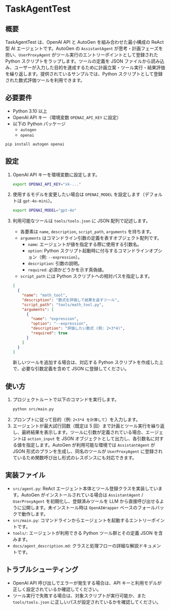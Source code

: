 # TaskAgentTest

## 概要
TaskAgentTest は、OpenAI API と AutoGen を組み合わせた最小構成の ReAct 型 AI エージェントです。AutoGen の `AssistantAgent` が思考・計画フェーズを担い、`UserProxyAgent` がツール実行のエントリーポイントとして登録された Python スクリプトをラップします。ツールの定義を JSON ファイルから読み込み、ユーザーが入力した目的を達成するために計画立案・ツール実行・結果評価を繰り返します。提供されているサンプルでは、Python スクリプトとして登録された数式評価ツールを利用できます。

## 必要要件
- Python 3.10 以上
- OpenAI API キー（環境変数 `OPENAI_API_KEY` に設定）
- 以下の Python パッケージ
  - `autogen`
  - `openai`

```bash
pip install autogen openai
```

## 設定
1. OpenAI API キーを環境変数に設定します。
   ```bash
   export OPENAI_API_KEY="sk-..."
   ```
2. 使用するモデルを変更したい場合は `OPENAI_MODEL` を設定します（デフォルトは `gpt-4o-mini`）。
   ```bash
   export OPENAI_MODEL="gpt-4o"
   ```
3. 利用可能なツールは `tools/tools.json` に JSON 配列で記述します。
   - 各要素は `name`, `description`, `script_path`, `arguments` を持ちます。
   - `arguments` はコマンドライン引数の定義を表すオブジェクト配列です。
     - `name`: エージェントが値を指定する際に使用する引数名。
     - `option`: Python スクリプト起動時に付与するコマンドラインオプション（例: `--expression`）。
     - `description`: 引数の説明。
     - `required`: 必須かどうかを示す真偽値。
   - `script_path` には Python スクリプトへの相対パスを指定します。

   ```json
   [
     {
       "name": "math_tool",
       "description": "数式を評価して結果を返すツール",
       "script_path": "tools/math_tool.py",
       "arguments": [
         {
           "name": "expression",
           "option": "--expression",
           "description": "評価したい数式 (例: 2+3*4)",
           "required": true
         }
       ]
     }
   ]
   ```

   新しいツールを追加する場合は、対応する Python スクリプトを作成した上で、必要な引数定義を含めて JSON に登録してください。

## 使い方
1. プロジェクトルートで以下のコマンドを実行します。
   ```bash
   python src/main.py
   ```
2. プロンプトに従って目的（例: `2+3*4 を計算して`）を入力します。
3. エージェントが最大試行回数（既定は 5 回）まで計画とツール実行を繰り返し、最終結果を表示します。ツールに引数が定義されている場合、エージェントは `action_input` を JSON オブジェクトとして出力し、各引数名に対する値を指定します。AutoGen が利用可能な環境では `AssistantAgent` が JSON 形式のプランを生成し、同名のツールが `UserProxyAgent` に登録されているため関数呼び出し形式のレスポンスにも対応できます。

## 実装ファイル
- `src/agent.py`: ReAct エージェント本体とツール登録クラスを実装しています。AutoGen がインストールされている場合は `AssistantAgent` / `UserProxyAgent` を初期化し、登録済みツールを LLM から直接呼び出せるように公開します。未インストール時は `OpenAIWrapper` ベースのフォールバックで動作します。
- `src/main.py`: コマンドラインからエージェントを起動するエントリーポイントです。
- `tools/`: エージェントが利用できる Python ツール群とその定義 JSON を含みます。
- `docs/agent_description.md`: クラスと処理フローの詳細な解説ドキュメントです。

## トラブルシューティング
- OpenAI API 呼び出しでエラーが発生する場合は、API キーと利用モデルが正しく設定されているか確認してください。
- ツール実行で失敗する場合は、対象スクリプトが実行可能か、また `tools/tools.json` に正しいパスが設定されているかを確認してください。
